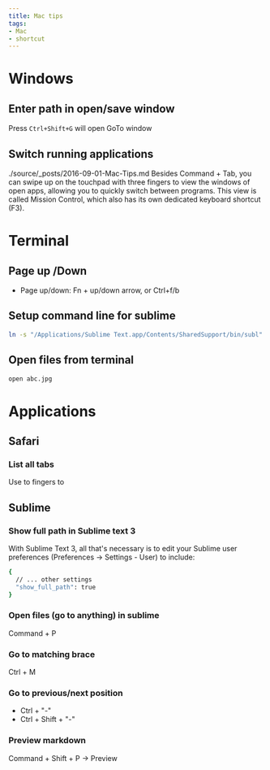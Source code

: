 ```yaml
---
title: Mac tips
tags:
- Mac
- shortcut
---
```

# Windows
## Enter path in open/save window
Press `Ctrl+Shift+G` will open GoTo window

## Switch running applications
./source/_posts/2016-09-01-Mac-Tips.md
Besides Command + Tab, you can swipe up on the touchpad with three fingers to view the windows of open apps, allowing you to quickly switch between programs. This view is called Mission Control, which also has its own dedicated keyboard shortcut (F3).

# Terminal
## Page up /Down
- Page up/down: Fn + up/down arrow, or Ctrl+f/b
## Setup command line for sublime
```sh
ln -s "/Applications/Sublime Text.app/Contents/SharedSupport/bin/subl" /usr/local/bin/sublime
```

## Open files from terminal
```sh
open abc.jpg
```


# Applications

## Safari

### List all tabs

Use to fingers to 

## Sublime 
### Show full path in Sublime text 3
With Sublime Text 3, all that's necessary is to edit your Sublime user preferences (Preferences -> Settings - User) to include:
```sh
{
  // ... other settings
  "show_full_path": true
}
```

### Open files (go to anything) in sublime
Command + P

### Go to matching brace 
Ctrl + M

### Go to previous/next position

* Ctrl + "-"
* Ctrl + Shift + "-"

### Preview markdown

Command + Shift + P -> Preview
